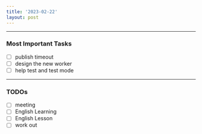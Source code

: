 ```yaml
---
title: '2023-02-22'
layout: post
---
```


---
### Most Important Tasks

- [ ] publish timeout
- [ ] design the new worker
- [ ] help test and test mode

---

### TODOs
- [ ] meeting
- [ ] English Learning
- [ ] English Lesson
- [ ] work out
